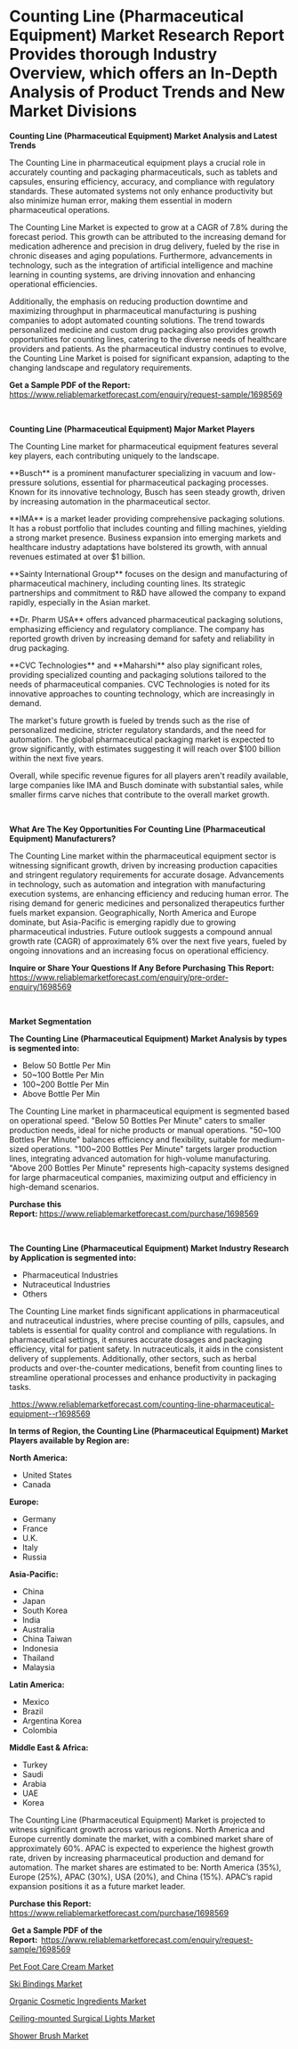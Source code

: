 <p><h1>Counting Line (Pharmaceutical Equipment) Market Research Report Provides thorough Industry Overview, which offers an In-Depth Analysis of Product Trends and New Market Divisions</h1></p><p><strong>Counting Line (Pharmaceutical Equipment) Market Analysis and Latest Trends</strong></p>
<p><p>The Counting Line in pharmaceutical equipment plays a crucial role in accurately counting and packaging pharmaceuticals, such as tablets and capsules, ensuring efficiency, accuracy, and compliance with regulatory standards. These automated systems not only enhance productivity but also minimize human error, making them essential in modern pharmaceutical operations.</p><p>The Counting Line Market is expected to grow at a CAGR of 7.8% during the forecast period. This growth can be attributed to the increasing demand for medication adherence and precision in drug delivery, fueled by the rise in chronic diseases and aging populations. Furthermore, advancements in technology, such as the integration of artificial intelligence and machine learning in counting systems, are driving innovation and enhancing operational efficiencies.</p><p>Additionally, the emphasis on reducing production downtime and maximizing throughput in pharmaceutical manufacturing is pushing companies to adopt automated counting solutions. The trend towards personalized medicine and custom drug packaging also provides growth opportunities for counting lines, catering to the diverse needs of healthcare providers and patients. As the pharmaceutical industry continues to evolve, the Counting Line Market is poised for significant expansion, adapting to the changing landscape and regulatory requirements.</p></p>
<p><strong>Get a Sample PDF of the Report:&nbsp;</strong> <a href="https://www.reliablemarketforecast.com/enquiry/request-sample/1698569?utm_campaign=1110&utm_medium=2&utm_source=Github&utm_content=ia&utm_term=27032025&utm_id=counting-line-pharmaceutical-equipment">https://www.reliablemarketforecast.com/enquiry/request-sample/1698569</a></p>
<p>&nbsp;</p>
<p><strong>Counting Line (Pharmaceutical Equipment) Major Market Players</strong></p>
<p><p>The Counting Line market for pharmaceutical equipment features several key players, each contributing uniquely to the landscape. </p><p>**Busch** is a prominent manufacturer specializing in vacuum and low-pressure solutions, essential for pharmaceutical packaging processes. Known for its innovative technology, Busch has seen steady growth, driven by increasing automation in the pharmaceutical sector. </p><p>**IMA** is a market leader providing comprehensive packaging solutions. It has a robust portfolio that includes counting and filling machines, yielding a strong market presence. Business expansion into emerging markets and healthcare industry adaptations have bolstered its growth, with annual revenues estimated at over $1 billion.</p><p>**Sainty International Group** focuses on the design and manufacturing of pharmaceutical machinery, including counting lines. Its strategic partnerships and commitment to R&D have allowed the company to expand rapidly, especially in the Asian market.</p><p>**Dr. Pharm USA** offers advanced pharmaceutical packaging solutions, emphasizing efficiency and regulatory compliance. The company has reported growth driven by increasing demand for safety and reliability in drug packaging.</p><p>**CVC Technologies** and **Maharshi** also play significant roles, providing specialized counting and packaging solutions tailored to the needs of pharmaceutical companies. CVC Technologies is noted for its innovative approaches to counting technology, which are increasingly in demand.</p><p>The market's future growth is fueled by trends such as the rise of personalized medicine, stricter regulatory standards, and the need for automation. The global pharmaceutical packaging market is expected to grow significantly, with estimates suggesting it will reach over $100 billion within the next five years.</p><p>Overall, while specific revenue figures for all players aren't readily available, large companies like IMA and Busch dominate with substantial sales, while smaller firms carve niches that contribute to the overall market growth.</p></p>
<p>&nbsp;</p>
<p><strong>What Are The Key Opportunities For Counting Line (Pharmaceutical Equipment) Manufacturers?</strong></p>
<p><p>The Counting Line market within the pharmaceutical equipment sector is witnessing significant growth, driven by increasing production capacities and stringent regulatory requirements for accurate dosage. Advancements in technology, such as automation and integration with manufacturing execution systems, are enhancing efficiency and reducing human error. The rising demand for generic medicines and personalized therapeutics further fuels market expansion. Geographically, North America and Europe dominate, but Asia-Pacific is emerging rapidly due to growing pharmaceutical industries. Future outlook suggests a compound annual growth rate (CAGR) of approximately 6% over the next five years, fueled by ongoing innovations and an increasing focus on operational efficiency.</p></p>
<p><strong>Inquire or Share Your Questions If Any Before Purchasing This Report:</strong> <a href="https://www.reliablemarketforecast.com/enquiry/pre-order-enquiry/1698569?utm_campaign=1110&utm_medium=2&utm_source=Github&utm_content=ia&utm_term=27032025&utm_id=counting-line-pharmaceutical-equipment">https://www.reliablemarketforecast.com/enquiry/pre-order-enquiry/1698569</a></p>
<p>&nbsp;</p>
<p><strong>Market Segmentation</strong></p>
<p><strong>The Counting Line (Pharmaceutical Equipment) Market Analysis by types is segmented into:</strong></p>
<p><ul><li>Below 50 Bottle Per Min</li><li>50~100 Bottle Per Min</li><li>100~200 Bottle Per Min</li><li>Above Bottle Per Min</li></ul></p>
<p><p>The Counting Line market in pharmaceutical equipment is segmented based on operational speed. "Below 50 Bottles Per Minute" caters to smaller production needs, ideal for niche products or manual operations. "50~100 Bottles Per Minute" balances efficiency and flexibility, suitable for medium-sized operations. "100~200 Bottles Per Minute" targets larger production lines, integrating advanced automation for high-volume manufacturing. "Above 200 Bottles Per Minute" represents high-capacity systems designed for large pharmaceutical companies, maximizing output and efficiency in high-demand scenarios.</p></p>
<p><strong>Purchase this Report:&nbsp;</strong><a href="https://www.reliablemarketforecast.com/purchase/1698569?utm_campaign=1110&utm_medium=2&utm_source=Github&utm_content=ia&utm_term=27032025&utm_id=counting-line-pharmaceutical-equipment">https://www.reliablemarketforecast.com/purchase/1698569</a></p>
<p>&nbsp;</p>
<p><strong>The Counting Line (Pharmaceutical Equipment) Market Industry Research by Application is segmented into:</strong></p>
<p><ul><li>Pharmaceutical Industries</li><li>Nutraceutical Industries</li><li>Others</li></ul></p>
<p><p>The Counting Line market finds significant applications in pharmaceutical and nutraceutical industries, where precise counting of pills, capsules, and tablets is essential for quality control and compliance with regulations. In pharmaceutical settings, it ensures accurate dosages and packaging efficiency, vital for patient safety. In nutraceuticals, it aids in the consistent delivery of supplements. Additionally, other sectors, such as herbal products and over-the-counter medications, benefit from counting lines to streamline operational processes and enhance productivity in packaging tasks.</p></p>
<p><a href="https://www.reliablemarketforecast.com/counting-line-pharmaceutical-equipment--r1698569?utm_campaign=1110&utm_medium=2&utm_source=Github&utm_content=ia&utm_term=27032025&utm_id=counting-line-pharmaceutical-equipment">&nbsp;https://www.reliablemarketforecast.com/counting-line-pharmaceutical-equipment--r1698569</a></p>
<p><strong>In terms of Region, the Counting Line (Pharmaceutical Equipment) Market Players available by Region are:</strong></p>
<p>
    <p> <strong> North America: </strong>
        <ul>
            <li>United States</li>
            <li>Canada</li>
        </ul>
        </p> 
    <p> <strong> Europe: </strong>
        <ul>
            <li>Germany</li>
            <li>France</li>
            <li>U.K.</li>
            <li>Italy</li>
            <li>Russia</li>
        </ul>
        </p> 
    <p> <strong> Asia-Pacific: </strong>
        <ul>
            <li>China</li>
            <li>Japan</li>
            <li>South Korea</li>
            <li>India</li>
            <li>Australia</li>
            <li>China Taiwan</li>
            <li>Indonesia</li>
            <li>Thailand</li>
            <li>Malaysia</li>
        </ul>
        </p> 
    <p> <strong> Latin America: </strong>
        <ul>
            <li>Mexico</li>
            <li>Brazil</li>
            <li>Argentina Korea</li>
            <li>Colombia</li>
        </ul>
        </p> 
    <p> <strong> Middle East & Africa: </strong>
        <ul>
            <li>Turkey</li>
            <li>Saudi</li>
            <li>Arabia</li>
            <li>UAE</li>
            <li>Korea</li>
        </ul>
    </p>
    </p>
<p><p>The Counting Line (Pharmaceutical Equipment) Market is projected to witness significant growth across various regions. North America and Europe currently dominate the market, with a combined market share of approximately 60%. APAC is expected to experience the highest growth rate, driven by increasing pharmaceutical production and demand for automation. The market shares are estimated to be: North America (35%), Europe (25%), APAC (30%), USA (20%), and China (15%). APAC’s rapid expansion positions it as a future market leader.</p></p>
<p><strong>Purchase this Report: </strong><a href="https://www.reliablemarketforecast.com/purchase/1698569?utm_campaign=1110&utm_medium=2&utm_source=Github&utm_content=ia&utm_term=27032025&utm_id=counting-line-pharmaceutical-equipment">https://www.reliablemarketforecast.com/purchase/1698569</a></p>
<p>&nbsp;<strong>Get a Sample PDF of the Report:&nbsp;&nbsp;</strong><a href="https://www.reliablemarketforecast.com/enquiry/request-sample/1698569?utm_campaign=1110&utm_medium=2&utm_source=Github&utm_content=ia&utm_term=27032025&utm_id=counting-line-pharmaceutical-equipment">https://www.reliablemarketforecast.com/enquiry/request-sample/1698569</a></p>
<p><strong></strong></p>
<p><p><a href="https://github.com/idranalexie/Market-Research-Report-List-1/blob/main/pet-foot-care-cream-market.md?utm_campaign=1110&utm_medium=2&utm_source=Github&utm_content=ia&utm_term=27032025&utm_id=counting-line-pharmaceutical-equipment">Pet Foot Care Cream Market</a></p><p><a href="https://github.com/yardemuongz5/Market-Research-Report-List-1/blob/main/ski-bindings-market.md?utm_campaign=1110&utm_medium=2&utm_source=Github&utm_content=ia&utm_term=27032025&utm_id=counting-line-pharmaceutical-equipment">Ski Bindings Market</a></p><p><a href="https://github.com/rempemelon5k/Market-Research-Report-List-1/blob/main/organic-cosmetic-ingredients-market.md?utm_campaign=1110&utm_medium=2&utm_source=Github&utm_content=ia&utm_term=27032025&utm_id=counting-line-pharmaceutical-equipment">Organic Cosmetic Ingredients Market</a></p><p><a href="https://github.com/balbajagatr1/Market-Research-Report-List-1/blob/main/ceiling-mounted-surgical-lights-market.md?utm_campaign=1110&utm_medium=2&utm_source=Github&utm_content=ia&utm_term=27032025&utm_id=counting-line-pharmaceutical-equipment">Ceiling-mounted Surgical Lights Market</a></p><p><a href="https://github.com/ftnlewins/Market-Research-Report-List-1/blob/main/shower-brush-market.md?utm_campaign=1110&utm_medium=2&utm_source=Github&utm_content=ia&utm_term=27032025&utm_id=counting-line-pharmaceutical-equipment">Shower Brush Market</a></p></p>